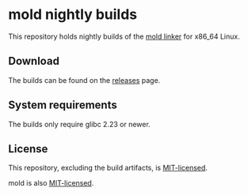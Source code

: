 # mold nightly builds

This repository holds nightly builds of the
[mold linker](https://github.com/rui314/mold) for x86_64 Linux.

## Download

The builds can be found on the
[releases](https://github.com/ZhongRuoyu/mold-nightly/releases) page.

## System requirements

The builds only require glibc 2.23 or newer.

## License

This repository, excluding the build artifacts, is [MIT-licensed](LICENSE).

mold is also [MIT-licensed](https://github.com/rui314/mold/blob/main/LICENSE).
